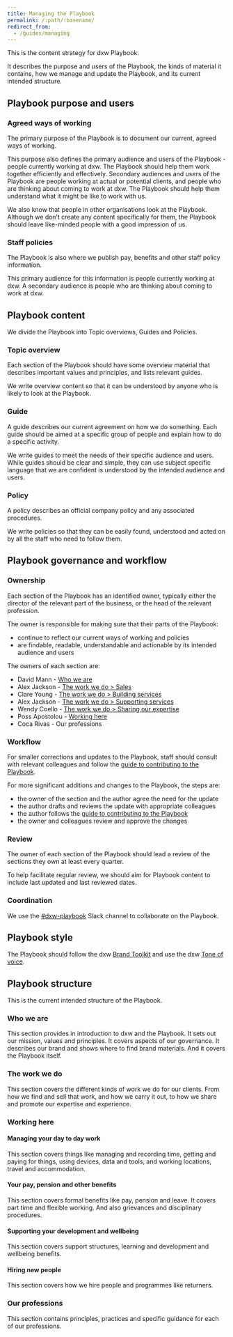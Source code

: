 ```yaml
---
title: Managing the Playbook
permalink: /:path/:basename/
redirect_from:
  - /guides/managing
---
```

This is the content strategy for dxw Playbook.

It describes the purpose and users of the Playbook, the kinds of material it
contains, how we manage and update the Playbook, and its current intended
structure.

## Playbook purpose and users

### Agreed ways of working

The primary purpose of the Playbook is to document our current, agreed ways of
working.

This purpose also defines the primary audience and users of the Playbook -
people currently working at dxw. The Playbook should help them work together
efficiently and effectively. Secondary audiences and users of the Playbook are
people working at actual or potential clients, and people who are thinking about
coming to work at dxw. The Playbook should help them understand what it might be
like to work with us.

We also know that people in other organisations look at the Playbook. Although
we don’t create any content specifically for them, the Playbook should leave
like-minded people with a good impression of us.

### Staff policies

The Playbook is also where we publish pay, benefits and other staff policy
information.

This primary audience for this information is people currently working at dxw. A
secondary audience is people who are thinking about coming to work at dxw.

## Playbook content

We divide the Playbook into Topic overviews, Guides and Policies.

### Topic overview

Each section of the Playbook should have some overview material that describes
important values and principles, and lists relevant guides.

We write overview content so that it can be understood by anyone who is likely
to look at the Playbook.

### Guide

A guide describes our current agreement on how we do something. Each guide
should be aimed at a specific group of people and explain how to do a specific
activity.

We write guides to meet the needs of their specific audience and users. While
guides should be clear and simple, they can use subject specific language that
we are confident is understood by the intended audience and users.

### Policy

A policy describes an official company policy and any associated procedures.

We write policies so that they can be easily found, understood and acted on by
all the staff who need to follow them.

## Playbook governance and workflow

### Ownership

Each section of the Playbook has an identified owner, typically either the
director of the relevant part of the business, or the head of the relevant
profession.

The owner is responsible for making sure that their parts of the Playbook:

* continue to reflect our current ways of working and policies
* are findable, readable, understandable and actionable by its intended audience
  and users

The owners of each section are:

* David Mann - [Who we are](/who-we-are/)
* Alex Jackson - [The work we do > Sales](/work-we-do/#sales)
* Clare Young - [The work we do > Building services](/work-we-do/#building-services)
* Alex Jackson -
  [The work we do > Supporting services](/work-we-do/#supporting-services)
* Wendy Coello -
  [The work we do > Sharing our expertise](/work-we-do/#sharing-our-expertise)
* Poss Apostolou - [Working here](/working-here/)
* Coca Rivas - Our professions

### Workflow

For smaller corrections and updates to the Playbook, staff should consult with
relevant colleagues and follow the
[guide to contributing to the Playbook](/contributing/).

For more significant additions and changes to the Playbook, the steps are:

* the owner of the section and the author agree the need for the update
* the author drafts and reviews the update with appropriate colleagues
* the author follows the
  [guide to contributing to the Playbook](/contributing/)
* the owner and colleagues review and approve the changes

### Review

The owner of each section of the Playbook should lead a review of the sections
they own at least every quarter.

To help facilitate regular review, we should aim for Playbook content to include
last updated and last reviewed dates.

### Coordination

We use the [\#dxw-playbook](https://dxw.slack.com/archives/CK5HUK6SE) Slack
channel to collaborate on the Playbook.

## Playbook style

The Playbook should follow the dxw
[Brand Toolkit](https://v-df7640e636dddb2c9710.brand.madebyfieldwork.com/) and
use the dxw [Tone of voice](/work-we-do/tone-of-voice/).

## Playbook structure

This is the current intended structure of the Playbook.

### Who we are

This section provides in introduction to dxw and the Playbook. It sets out our
mission, values and principles. It covers aspects of our governance. It
describes our brand and shows where to find brand materials. And it covers the
Playbook itself.

### The work we do

This section covers the different kinds of work we do for our clients. From how
we find and sell that work, and how we carry it out, to how we share and promote
our expertise and experience.

### Working here

#### Managing your day to day work

This section covers things like managing and recording time, getting and paying
for things, using devices, data and tools, and working locations, travel and
accommodation.

#### Your pay, pension and other benefits

This section covers formal benefits like pay, pension and leave. It covers part
time and flexible working. And also grievances and disciplinary procedures.

#### Supporting your development and wellbeing

This section covers support structures, learning and development and wellbeing
benefits.

#### Hiring new people

This section covers how we hire people and programmes like returners.

### Our professions

This section contains principles, practices and specific guidance for each of
our professions.